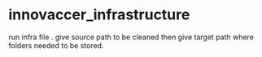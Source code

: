 # innovaccer_infrastructure
run infra file .
give source path to be cleaned
then give target path where folders needed to be stored.
